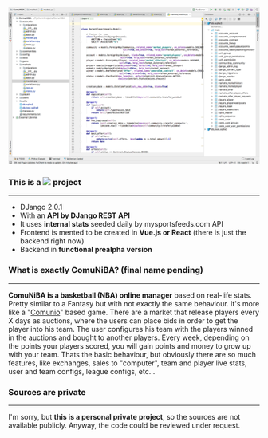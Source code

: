 ![Website Mockup](/img/comuniba.snapshot.png)

### This is a ![](/img/django.logo.png) project

* * *

*   DJango 2.0.1
*   With an **API by DJango REST API**
*   It uses **internal stats** seeded daily by mysportsfeeds.com API
*   Frontend is mented to be created in **Vue.js or React** (there is just the backend right now)
*   Backend in **functional prealpha version**

### What is exactly ComuNiBA? (final name pending)

* * *

**ComuNiBA is a basketball (NBA) online manager** based on real-life stats. Pretty similar to a Fantasy but with not exactly the same behaviour. It's more like a "[Comunio](http://www.comunio.es/)" based game. There are a market that release players every X days as auctions, where the users can place bids in order to get the player into his team. The user configures his team with the players winned in the auctions and bought to another players. Every week, depending on the points your players scored, you will gain points and money to grow up with your team. Thats the basic behaviour, but obviously there are so much features, like exchanges, sales to "computer", team and player live stats, user and team configs, league configs, etc...

### Sources are private

* * *

I'm sorry, but **this is a personal private project**, so the sources are not available publicly. Anyway, the code could be reviewed under request.

